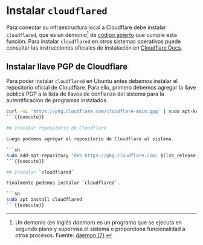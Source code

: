 # Instalar `cloudflared`

Para conectar su infraestructura local a Cloudflare debe instalar `cloudflared`, que es un demonio[^1] de [código abierto](https://github.com/cloudflare/cloudflared) que cumple esta función. Para instalar `cloudflared` en otros sistemas operativos puede consultar las instrucciones oficiales de instalación en [Cloudflare Docs](https://developers.cloudflare.com/cloudflare-one/connections/connect-apps/install-and-setup/installation).

[^1]: Un demonio (en inglés _daemon_) es un programa que se ejecuta en segundo plano y supervisa el sistema o proporciona funcionalidad a otros procesos. Fuente: [daemon (7)](https://man7.org/linux/man-pages/man7/daemon.7.html#:~:text=A%20daemon%20is%20a%20service%20process%20that%20runs%20in%20the%20background%20and%0A%20%20%20%20%20%20%20supervises%20the%20system%20or%20provides%20functionality%20to%20other%0A%20%20%20%20%20%20%20processes.).

## Instalar llave PGP de Cloudflare

Para poder instalar `cloudflared` en Ubuntu antes debemos instalar el repositorio oficial de Cloudflare. Para ello, primero debemos agregar la llave pública PGP a la lista de llaves de confianza del sistema para la autentificación de programas instalados.

```sh
curl -sL 'https://pkg.cloudflare.com/cloudflare-main.gpg' | sudo apt-key add -
```{{execute}}

## Instalar repositorio de Cloudflare

Luego podemos agregar el repositorio de Cloudflare al sistema.

```sh
sudo add-apt-repository "deb https://pkg.cloudflare.com/ $(lsb_release -sc) main"
```{{execute}}

## Instalar `cloudflared`

Finalmente podemos instalar `cloudflared`.

```sh
sudo apt install cloudflared
```{{execute}}
